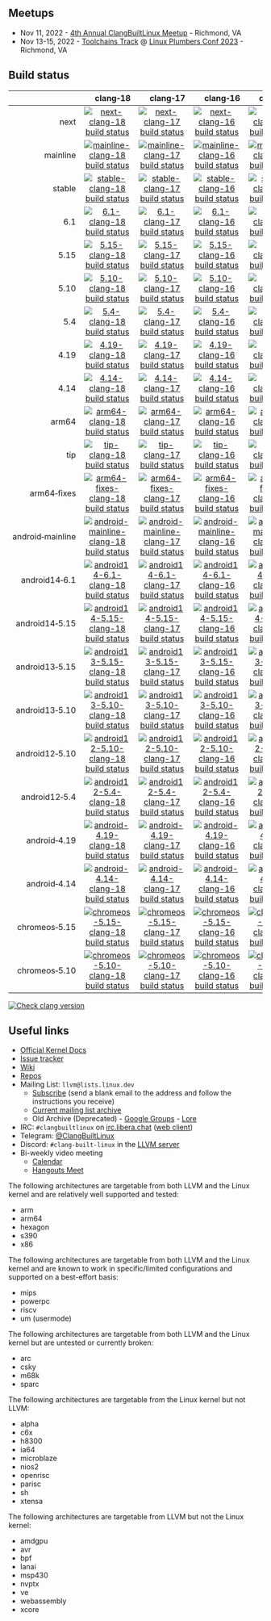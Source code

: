 ## Meetups
- Nov 11, 2022 - [4th Annual ClangBuiltLinux Meetup](/meetup.md) - Richmond, VA
- Nov 13-15, 2022 - [Toolchains Track](https://lpc.events/event/17/sessions/156/) @ [Linux Plumbers Conf 2023](https://lpc.events/event/17/) - Richmond, VA

## Build status

|     | &nbsp;&nbsp;&nbsp;&nbsp;&nbsp;clang&#8209;18 | &nbsp;&nbsp;&nbsp;&nbsp;&nbsp;clang&#8209;17 | &nbsp;&nbsp;&nbsp;&nbsp;&nbsp;clang&#8209;16 | &nbsp;&nbsp;&nbsp;&nbsp;&nbsp;clang&#8209;15 | &nbsp;&nbsp;&nbsp;&nbsp;&nbsp;clang&#8209;14 | &nbsp;&nbsp;&nbsp;&nbsp;&nbsp;clang&#8209;13 | &nbsp;&nbsp;&nbsp;&nbsp;&nbsp;clang&#8209;12 | &nbsp;&nbsp;&nbsp;&nbsp;&nbsp;clang&#8209;11 | clang&#8209;android |
| ---: | :---: | :---: | :---: | :---: | :---: | :---: | :---: | :---: | :---: |
| next | [![next-clang-18 build status](https://github.com/clangbuiltlinux/continuous-integration2/actions/workflows/next-clang-18.yml/badge.svg)](https://github.com/clangbuiltlinux/continuous-integration2/actions/workflows/next-clang-18.yml) | [![next-clang-17 build status](https://github.com/clangbuiltlinux/continuous-integration2/actions/workflows/next-clang-17.yml/badge.svg)](https://github.com/clangbuiltlinux/continuous-integration2/actions/workflows/next-clang-17.yml) | [![next-clang-16 build status](https://github.com/clangbuiltlinux/continuous-integration2/actions/workflows/next-clang-16.yml/badge.svg)](https://github.com/clangbuiltlinux/continuous-integration2/actions/workflows/next-clang-16.yml) | [![next-clang-15 build status](https://github.com/clangbuiltlinux/continuous-integration2/actions/workflows/next-clang-15.yml/badge.svg)](https://github.com/clangbuiltlinux/continuous-integration2/actions/workflows/next-clang-15.yml) | [![next-clang-14 build status](https://github.com/clangbuiltlinux/continuous-integration2/actions/workflows/next-clang-14.yml/badge.svg)](https://github.com/clangbuiltlinux/continuous-integration2/actions/workflows/next-clang-14.yml) | [![next-clang-13 build status](https://github.com/clangbuiltlinux/continuous-integration2/actions/workflows/next-clang-13.yml/badge.svg)](https://github.com/clangbuiltlinux/continuous-integration2/actions/workflows/next-clang-13.yml) | [![next-clang-12 build status](https://github.com/clangbuiltlinux/continuous-integration2/actions/workflows/next-clang-12.yml/badge.svg)](https://github.com/clangbuiltlinux/continuous-integration2/actions/workflows/next-clang-12.yml) | [![next-clang-11 build status](https://github.com/clangbuiltlinux/continuous-integration2/actions/workflows/next-clang-11.yml/badge.svg)](https://github.com/clangbuiltlinux/continuous-integration2/actions/workflows/next-clang-11.yml) | [![next-clang-android build status](https://github.com/clangbuiltlinux/continuous-integration2/actions/workflows/next-clang-android.yml/badge.svg)](https://github.com/clangbuiltlinux/continuous-integration2/actions/workflows/next-clang-android.yml) |
| mainline | [![mainline-clang-18 build status](https://github.com/clangbuiltlinux/continuous-integration2/actions/workflows/mainline-clang-18.yml/badge.svg)](https://github.com/clangbuiltlinux/continuous-integration2/actions/workflows/mainline-clang-18.yml) | [![mainline-clang-17 build status](https://github.com/clangbuiltlinux/continuous-integration2/actions/workflows/mainline-clang-17.yml/badge.svg)](https://github.com/clangbuiltlinux/continuous-integration2/actions/workflows/mainline-clang-17.yml) | [![mainline-clang-16 build status](https://github.com/clangbuiltlinux/continuous-integration2/actions/workflows/mainline-clang-16.yml/badge.svg)](https://github.com/clangbuiltlinux/continuous-integration2/actions/workflows/mainline-clang-16.yml) | [![mainline-clang-15 build status](https://github.com/clangbuiltlinux/continuous-integration2/actions/workflows/mainline-clang-15.yml/badge.svg)](https://github.com/clangbuiltlinux/continuous-integration2/actions/workflows/mainline-clang-15.yml) | [![mainline-clang-14 build status](https://github.com/clangbuiltlinux/continuous-integration2/actions/workflows/mainline-clang-14.yml/badge.svg)](https://github.com/clangbuiltlinux/continuous-integration2/actions/workflows/mainline-clang-14.yml) | [![mainline-clang-13 build status](https://github.com/clangbuiltlinux/continuous-integration2/actions/workflows/mainline-clang-13.yml/badge.svg)](https://github.com/clangbuiltlinux/continuous-integration2/actions/workflows/mainline-clang-13.yml) | [![mainline-clang-12 build status](https://github.com/clangbuiltlinux/continuous-integration2/actions/workflows/mainline-clang-12.yml/badge.svg)](https://github.com/clangbuiltlinux/continuous-integration2/actions/workflows/mainline-clang-12.yml) | [![mainline-clang-11 build status](https://github.com/clangbuiltlinux/continuous-integration2/actions/workflows/mainline-clang-11.yml/badge.svg)](https://github.com/clangbuiltlinux/continuous-integration2/actions/workflows/mainline-clang-11.yml) |     |
| stable | [![stable-clang-18 build status](https://github.com/clangbuiltlinux/continuous-integration2/actions/workflows/stable-clang-18.yml/badge.svg)](https://github.com/clangbuiltlinux/continuous-integration2/actions/workflows/stable-clang-18.yml) | [![stable-clang-17 build status](https://github.com/clangbuiltlinux/continuous-integration2/actions/workflows/stable-clang-17.yml/badge.svg)](https://github.com/clangbuiltlinux/continuous-integration2/actions/workflows/stable-clang-17.yml) | [![stable-clang-16 build status](https://github.com/clangbuiltlinux/continuous-integration2/actions/workflows/stable-clang-16.yml/badge.svg)](https://github.com/clangbuiltlinux/continuous-integration2/actions/workflows/stable-clang-16.yml) | [![stable-clang-15 build status](https://github.com/clangbuiltlinux/continuous-integration2/actions/workflows/stable-clang-15.yml/badge.svg)](https://github.com/clangbuiltlinux/continuous-integration2/actions/workflows/stable-clang-15.yml) | [![stable-clang-14 build status](https://github.com/clangbuiltlinux/continuous-integration2/actions/workflows/stable-clang-14.yml/badge.svg)](https://github.com/clangbuiltlinux/continuous-integration2/actions/workflows/stable-clang-14.yml) | [![stable-clang-13 build status](https://github.com/clangbuiltlinux/continuous-integration2/actions/workflows/stable-clang-13.yml/badge.svg)](https://github.com/clangbuiltlinux/continuous-integration2/actions/workflows/stable-clang-13.yml) | [![stable-clang-12 build status](https://github.com/clangbuiltlinux/continuous-integration2/actions/workflows/stable-clang-12.yml/badge.svg)](https://github.com/clangbuiltlinux/continuous-integration2/actions/workflows/stable-clang-12.yml) | [![stable-clang-11 build status](https://github.com/clangbuiltlinux/continuous-integration2/actions/workflows/stable-clang-11.yml/badge.svg)](https://github.com/clangbuiltlinux/continuous-integration2/actions/workflows/stable-clang-11.yml) |     |
| 6.1 | [![6.1-clang-18 build status](https://github.com/clangbuiltlinux/continuous-integration2/actions/workflows/6.1-clang-18.yml/badge.svg)](https://github.com/clangbuiltlinux/continuous-integration2/actions/workflows/6.1-clang-18.yml) | [![6.1-clang-17 build status](https://github.com/clangbuiltlinux/continuous-integration2/actions/workflows/6.1-clang-17.yml/badge.svg)](https://github.com/clangbuiltlinux/continuous-integration2/actions/workflows/6.1-clang-17.yml) | [![6.1-clang-16 build status](https://github.com/clangbuiltlinux/continuous-integration2/actions/workflows/6.1-clang-16.yml/badge.svg)](https://github.com/clangbuiltlinux/continuous-integration2/actions/workflows/6.1-clang-16.yml) | [![6.1-clang-15 build status](https://github.com/clangbuiltlinux/continuous-integration2/actions/workflows/6.1-clang-15.yml/badge.svg)](https://github.com/clangbuiltlinux/continuous-integration2/actions/workflows/6.1-clang-15.yml) | [![6.1-clang-14 build status](https://github.com/clangbuiltlinux/continuous-integration2/actions/workflows/6.1-clang-14.yml/badge.svg)](https://github.com/clangbuiltlinux/continuous-integration2/actions/workflows/6.1-clang-14.yml) | [![6.1-clang-13 build status](https://github.com/clangbuiltlinux/continuous-integration2/actions/workflows/6.1-clang-13.yml/badge.svg)](https://github.com/clangbuiltlinux/continuous-integration2/actions/workflows/6.1-clang-13.yml) | [![6.1-clang-12 build status](https://github.com/clangbuiltlinux/continuous-integration2/actions/workflows/6.1-clang-12.yml/badge.svg)](https://github.com/clangbuiltlinux/continuous-integration2/actions/workflows/6.1-clang-12.yml) | [![6.1-clang-11 build status](https://github.com/clangbuiltlinux/continuous-integration2/actions/workflows/6.1-clang-11.yml/badge.svg)](https://github.com/clangbuiltlinux/continuous-integration2/actions/workflows/6.1-clang-11.yml) |     |
| 5.15 | [![5.15-clang-18 build status](https://github.com/clangbuiltlinux/continuous-integration2/actions/workflows/5.15-clang-18.yml/badge.svg)](https://github.com/clangbuiltlinux/continuous-integration2/actions/workflows/5.15-clang-18.yml) | [![5.15-clang-17 build status](https://github.com/clangbuiltlinux/continuous-integration2/actions/workflows/5.15-clang-17.yml/badge.svg)](https://github.com/clangbuiltlinux/continuous-integration2/actions/workflows/5.15-clang-17.yml) | [![5.15-clang-16 build status](https://github.com/clangbuiltlinux/continuous-integration2/actions/workflows/5.15-clang-16.yml/badge.svg)](https://github.com/clangbuiltlinux/continuous-integration2/actions/workflows/5.15-clang-16.yml) | [![5.15-clang-15 build status](https://github.com/clangbuiltlinux/continuous-integration2/actions/workflows/5.15-clang-15.yml/badge.svg)](https://github.com/clangbuiltlinux/continuous-integration2/actions/workflows/5.15-clang-15.yml) | [![5.15-clang-14 build status](https://github.com/clangbuiltlinux/continuous-integration2/actions/workflows/5.15-clang-14.yml/badge.svg)](https://github.com/clangbuiltlinux/continuous-integration2/actions/workflows/5.15-clang-14.yml) | [![5.15-clang-13 build status](https://github.com/clangbuiltlinux/continuous-integration2/actions/workflows/5.15-clang-13.yml/badge.svg)](https://github.com/clangbuiltlinux/continuous-integration2/actions/workflows/5.15-clang-13.yml) | [![5.15-clang-12 build status](https://github.com/clangbuiltlinux/continuous-integration2/actions/workflows/5.15-clang-12.yml/badge.svg)](https://github.com/clangbuiltlinux/continuous-integration2/actions/workflows/5.15-clang-12.yml) | [![5.15-clang-11 build status](https://github.com/clangbuiltlinux/continuous-integration2/actions/workflows/5.15-clang-11.yml/badge.svg)](https://github.com/clangbuiltlinux/continuous-integration2/actions/workflows/5.15-clang-11.yml) |     |
| 5.10 | [![5.10-clang-18 build status](https://github.com/clangbuiltlinux/continuous-integration2/actions/workflows/5.10-clang-18.yml/badge.svg)](https://github.com/clangbuiltlinux/continuous-integration2/actions/workflows/5.10-clang-18.yml) | [![5.10-clang-17 build status](https://github.com/clangbuiltlinux/continuous-integration2/actions/workflows/5.10-clang-17.yml/badge.svg)](https://github.com/clangbuiltlinux/continuous-integration2/actions/workflows/5.10-clang-17.yml) | [![5.10-clang-16 build status](https://github.com/clangbuiltlinux/continuous-integration2/actions/workflows/5.10-clang-16.yml/badge.svg)](https://github.com/clangbuiltlinux/continuous-integration2/actions/workflows/5.10-clang-16.yml) | [![5.10-clang-15 build status](https://github.com/clangbuiltlinux/continuous-integration2/actions/workflows/5.10-clang-15.yml/badge.svg)](https://github.com/clangbuiltlinux/continuous-integration2/actions/workflows/5.10-clang-15.yml) | [![5.10-clang-14 build status](https://github.com/clangbuiltlinux/continuous-integration2/actions/workflows/5.10-clang-14.yml/badge.svg)](https://github.com/clangbuiltlinux/continuous-integration2/actions/workflows/5.10-clang-14.yml) | [![5.10-clang-13 build status](https://github.com/clangbuiltlinux/continuous-integration2/actions/workflows/5.10-clang-13.yml/badge.svg)](https://github.com/clangbuiltlinux/continuous-integration2/actions/workflows/5.10-clang-13.yml) | [![5.10-clang-12 build status](https://github.com/clangbuiltlinux/continuous-integration2/actions/workflows/5.10-clang-12.yml/badge.svg)](https://github.com/clangbuiltlinux/continuous-integration2/actions/workflows/5.10-clang-12.yml) | [![5.10-clang-11 build status](https://github.com/clangbuiltlinux/continuous-integration2/actions/workflows/5.10-clang-11.yml/badge.svg)](https://github.com/clangbuiltlinux/continuous-integration2/actions/workflows/5.10-clang-11.yml) |     |
| 5.4 | [![5.4-clang-18 build status](https://github.com/clangbuiltlinux/continuous-integration2/actions/workflows/5.4-clang-18.yml/badge.svg)](https://github.com/clangbuiltlinux/continuous-integration2/actions/workflows/5.4-clang-18.yml) | [![5.4-clang-17 build status](https://github.com/clangbuiltlinux/continuous-integration2/actions/workflows/5.4-clang-17.yml/badge.svg)](https://github.com/clangbuiltlinux/continuous-integration2/actions/workflows/5.4-clang-17.yml) | [![5.4-clang-16 build status](https://github.com/clangbuiltlinux/continuous-integration2/actions/workflows/5.4-clang-16.yml/badge.svg)](https://github.com/clangbuiltlinux/continuous-integration2/actions/workflows/5.4-clang-16.yml) | [![5.4-clang-15 build status](https://github.com/clangbuiltlinux/continuous-integration2/actions/workflows/5.4-clang-15.yml/badge.svg)](https://github.com/clangbuiltlinux/continuous-integration2/actions/workflows/5.4-clang-15.yml) | [![5.4-clang-14 build status](https://github.com/clangbuiltlinux/continuous-integration2/actions/workflows/5.4-clang-14.yml/badge.svg)](https://github.com/clangbuiltlinux/continuous-integration2/actions/workflows/5.4-clang-14.yml) | [![5.4-clang-13 build status](https://github.com/clangbuiltlinux/continuous-integration2/actions/workflows/5.4-clang-13.yml/badge.svg)](https://github.com/clangbuiltlinux/continuous-integration2/actions/workflows/5.4-clang-13.yml) |     |     |     |
| 4.19 | [![4.19-clang-18 build status](https://github.com/clangbuiltlinux/continuous-integration2/actions/workflows/4.19-clang-18.yml/badge.svg)](https://github.com/clangbuiltlinux/continuous-integration2/actions/workflows/4.19-clang-18.yml) | [![4.19-clang-17 build status](https://github.com/clangbuiltlinux/continuous-integration2/actions/workflows/4.19-clang-17.yml/badge.svg)](https://github.com/clangbuiltlinux/continuous-integration2/actions/workflows/4.19-clang-17.yml) | [![4.19-clang-16 build status](https://github.com/clangbuiltlinux/continuous-integration2/actions/workflows/4.19-clang-16.yml/badge.svg)](https://github.com/clangbuiltlinux/continuous-integration2/actions/workflows/4.19-clang-16.yml) | [![4.19-clang-15 build status](https://github.com/clangbuiltlinux/continuous-integration2/actions/workflows/4.19-clang-15.yml/badge.svg)](https://github.com/clangbuiltlinux/continuous-integration2/actions/workflows/4.19-clang-15.yml) | [![4.19-clang-14 build status](https://github.com/clangbuiltlinux/continuous-integration2/actions/workflows/4.19-clang-14.yml/badge.svg)](https://github.com/clangbuiltlinux/continuous-integration2/actions/workflows/4.19-clang-14.yml) | [![4.19-clang-13 build status](https://github.com/clangbuiltlinux/continuous-integration2/actions/workflows/4.19-clang-13.yml/badge.svg)](https://github.com/clangbuiltlinux/continuous-integration2/actions/workflows/4.19-clang-13.yml) |     |     |     |
| 4.14 | [![4.14-clang-18 build status](https://github.com/clangbuiltlinux/continuous-integration2/actions/workflows/4.14-clang-18.yml/badge.svg)](https://github.com/clangbuiltlinux/continuous-integration2/actions/workflows/4.14-clang-18.yml) | [![4.14-clang-17 build status](https://github.com/clangbuiltlinux/continuous-integration2/actions/workflows/4.14-clang-17.yml/badge.svg)](https://github.com/clangbuiltlinux/continuous-integration2/actions/workflows/4.14-clang-17.yml) | [![4.14-clang-16 build status](https://github.com/clangbuiltlinux/continuous-integration2/actions/workflows/4.14-clang-16.yml/badge.svg)](https://github.com/clangbuiltlinux/continuous-integration2/actions/workflows/4.14-clang-16.yml) | [![4.14-clang-15 build status](https://github.com/clangbuiltlinux/continuous-integration2/actions/workflows/4.14-clang-15.yml/badge.svg)](https://github.com/clangbuiltlinux/continuous-integration2/actions/workflows/4.14-clang-15.yml) | [![4.14-clang-14 build status](https://github.com/clangbuiltlinux/continuous-integration2/actions/workflows/4.14-clang-14.yml/badge.svg)](https://github.com/clangbuiltlinux/continuous-integration2/actions/workflows/4.14-clang-14.yml) | [![4.14-clang-13 build status](https://github.com/clangbuiltlinux/continuous-integration2/actions/workflows/4.14-clang-13.yml/badge.svg)](https://github.com/clangbuiltlinux/continuous-integration2/actions/workflows/4.14-clang-13.yml) |     |     |     |
| arm64 | [![arm64-clang-18 build status](https://github.com/clangbuiltlinux/continuous-integration2/actions/workflows/arm64-clang-18.yml/badge.svg)](https://github.com/clangbuiltlinux/continuous-integration2/actions/workflows/arm64-clang-18.yml) | [![arm64-clang-17 build status](https://github.com/clangbuiltlinux/continuous-integration2/actions/workflows/arm64-clang-17.yml/badge.svg)](https://github.com/clangbuiltlinux/continuous-integration2/actions/workflows/arm64-clang-17.yml) | [![arm64-clang-16 build status](https://github.com/clangbuiltlinux/continuous-integration2/actions/workflows/arm64-clang-16.yml/badge.svg)](https://github.com/clangbuiltlinux/continuous-integration2/actions/workflows/arm64-clang-16.yml) | [![arm64-clang-15 build status](https://github.com/clangbuiltlinux/continuous-integration2/actions/workflows/arm64-clang-15.yml/badge.svg)](https://github.com/clangbuiltlinux/continuous-integration2/actions/workflows/arm64-clang-15.yml) | [![arm64-clang-14 build status](https://github.com/clangbuiltlinux/continuous-integration2/actions/workflows/arm64-clang-14.yml/badge.svg)](https://github.com/clangbuiltlinux/continuous-integration2/actions/workflows/arm64-clang-14.yml) | [![arm64-clang-13 build status](https://github.com/clangbuiltlinux/continuous-integration2/actions/workflows/arm64-clang-13.yml/badge.svg)](https://github.com/clangbuiltlinux/continuous-integration2/actions/workflows/arm64-clang-13.yml) | [![arm64-clang-12 build status](https://github.com/clangbuiltlinux/continuous-integration2/actions/workflows/arm64-clang-12.yml/badge.svg)](https://github.com/clangbuiltlinux/continuous-integration2/actions/workflows/arm64-clang-12.yml) | [![arm64-clang-11 build status](https://github.com/clangbuiltlinux/continuous-integration2/actions/workflows/arm64-clang-11.yml/badge.svg)](https://github.com/clangbuiltlinux/continuous-integration2/actions/workflows/arm64-clang-11.yml) |     |
| tip | [![tip-clang-18 build status](https://github.com/clangbuiltlinux/continuous-integration2/actions/workflows/tip-clang-18.yml/badge.svg)](https://github.com/clangbuiltlinux/continuous-integration2/actions/workflows/tip-clang-18.yml) | [![tip-clang-17 build status](https://github.com/clangbuiltlinux/continuous-integration2/actions/workflows/tip-clang-17.yml/badge.svg)](https://github.com/clangbuiltlinux/continuous-integration2/actions/workflows/tip-clang-17.yml) | [![tip-clang-16 build status](https://github.com/clangbuiltlinux/continuous-integration2/actions/workflows/tip-clang-16.yml/badge.svg)](https://github.com/clangbuiltlinux/continuous-integration2/actions/workflows/tip-clang-16.yml) | [![tip-clang-15 build status](https://github.com/clangbuiltlinux/continuous-integration2/actions/workflows/tip-clang-15.yml/badge.svg)](https://github.com/clangbuiltlinux/continuous-integration2/actions/workflows/tip-clang-15.yml) | [![tip-clang-14 build status](https://github.com/clangbuiltlinux/continuous-integration2/actions/workflows/tip-clang-14.yml/badge.svg)](https://github.com/clangbuiltlinux/continuous-integration2/actions/workflows/tip-clang-14.yml) | [![tip-clang-13 build status](https://github.com/clangbuiltlinux/continuous-integration2/actions/workflows/tip-clang-13.yml/badge.svg)](https://github.com/clangbuiltlinux/continuous-integration2/actions/workflows/tip-clang-13.yml) | [![tip-clang-12 build status](https://github.com/clangbuiltlinux/continuous-integration2/actions/workflows/tip-clang-12.yml/badge.svg)](https://github.com/clangbuiltlinux/continuous-integration2/actions/workflows/tip-clang-12.yml) | [![tip-clang-11 build status](https://github.com/clangbuiltlinux/continuous-integration2/actions/workflows/tip-clang-11.yml/badge.svg)](https://github.com/clangbuiltlinux/continuous-integration2/actions/workflows/tip-clang-11.yml) |     |
| arm64&#8209;fixes | [![arm64-fixes-clang-18 build status](https://github.com/clangbuiltlinux/continuous-integration2/actions/workflows/arm64-fixes-clang-18.yml/badge.svg)](https://github.com/clangbuiltlinux/continuous-integration2/actions/workflows/arm64-fixes-clang-18.yml) | [![arm64-fixes-clang-17 build status](https://github.com/clangbuiltlinux/continuous-integration2/actions/workflows/arm64-fixes-clang-17.yml/badge.svg)](https://github.com/clangbuiltlinux/continuous-integration2/actions/workflows/arm64-fixes-clang-17.yml) | [![arm64-fixes-clang-16 build status](https://github.com/clangbuiltlinux/continuous-integration2/actions/workflows/arm64-fixes-clang-16.yml/badge.svg)](https://github.com/clangbuiltlinux/continuous-integration2/actions/workflows/arm64-fixes-clang-16.yml) | [![arm64-fixes-clang-15 build status](https://github.com/clangbuiltlinux/continuous-integration2/actions/workflows/arm64-fixes-clang-15.yml/badge.svg)](https://github.com/clangbuiltlinux/continuous-integration2/actions/workflows/arm64-fixes-clang-15.yml) | [![arm64-fixes-clang-14 build status](https://github.com/clangbuiltlinux/continuous-integration2/actions/workflows/arm64-fixes-clang-14.yml/badge.svg)](https://github.com/clangbuiltlinux/continuous-integration2/actions/workflows/arm64-fixes-clang-14.yml) | [![arm64-fixes-clang-13 build status](https://github.com/clangbuiltlinux/continuous-integration2/actions/workflows/arm64-fixes-clang-13.yml/badge.svg)](https://github.com/clangbuiltlinux/continuous-integration2/actions/workflows/arm64-fixes-clang-13.yml) | [![arm64-fixes-clang-12 build status](https://github.com/clangbuiltlinux/continuous-integration2/actions/workflows/arm64-fixes-clang-12.yml/badge.svg)](https://github.com/clangbuiltlinux/continuous-integration2/actions/workflows/arm64-fixes-clang-12.yml) | [![arm64-fixes-clang-11 build status](https://github.com/clangbuiltlinux/continuous-integration2/actions/workflows/arm64-fixes-clang-11.yml/badge.svg)](https://github.com/clangbuiltlinux/continuous-integration2/actions/workflows/arm64-fixes-clang-11.yml) |     |
| android&#8209;mainline | [![android-mainline-clang-18 build status](https://github.com/clangbuiltlinux/continuous-integration2/actions/workflows/android-mainline-clang-18.yml/badge.svg)](https://github.com/clangbuiltlinux/continuous-integration2/actions/workflows/android-mainline-clang-18.yml) | [![android-mainline-clang-17 build status](https://github.com/clangbuiltlinux/continuous-integration2/actions/workflows/android-mainline-clang-17.yml/badge.svg)](https://github.com/clangbuiltlinux/continuous-integration2/actions/workflows/android-mainline-clang-17.yml) | [![android-mainline-clang-16 build status](https://github.com/clangbuiltlinux/continuous-integration2/actions/workflows/android-mainline-clang-16.yml/badge.svg)](https://github.com/clangbuiltlinux/continuous-integration2/actions/workflows/android-mainline-clang-16.yml) | [![android-mainline-clang-15 build status](https://github.com/clangbuiltlinux/continuous-integration2/actions/workflows/android-mainline-clang-15.yml/badge.svg)](https://github.com/clangbuiltlinux/continuous-integration2/actions/workflows/android-mainline-clang-15.yml) | [![android-mainline-clang-14 build status](https://github.com/clangbuiltlinux/continuous-integration2/actions/workflows/android-mainline-clang-14.yml/badge.svg)](https://github.com/clangbuiltlinux/continuous-integration2/actions/workflows/android-mainline-clang-14.yml) | [![android-mainline-clang-13 build status](https://github.com/clangbuiltlinux/continuous-integration2/actions/workflows/android-mainline-clang-13.yml/badge.svg)](https://github.com/clangbuiltlinux/continuous-integration2/actions/workflows/android-mainline-clang-13.yml) | [![android-mainline-clang-12 build status](https://github.com/clangbuiltlinux/continuous-integration2/actions/workflows/android-mainline-clang-12.yml/badge.svg)](https://github.com/clangbuiltlinux/continuous-integration2/actions/workflows/android-mainline-clang-12.yml) |     | [![android-mainline-clang-android build status](https://github.com/clangbuiltlinux/continuous-integration2/actions/workflows/android-mainline-clang-android.yml/badge.svg)](https://github.com/clangbuiltlinux/continuous-integration2/actions/workflows/android-mainline-clang-android.yml) |
| android14&#8209;6.1 | [![android14-6.1-clang-18 build status](https://github.com/clangbuiltlinux/continuous-integration2/actions/workflows/android14-6.1-clang-18.yml/badge.svg)](https://github.com/clangbuiltlinux/continuous-integration2/actions/workflows/android14-6.1-clang-18.yml) | [![android14-6.1-clang-17 build status](https://github.com/clangbuiltlinux/continuous-integration2/actions/workflows/android14-6.1-clang-17.yml/badge.svg)](https://github.com/clangbuiltlinux/continuous-integration2/actions/workflows/android14-6.1-clang-17.yml) | [![android14-6.1-clang-16 build status](https://github.com/clangbuiltlinux/continuous-integration2/actions/workflows/android14-6.1-clang-16.yml/badge.svg)](https://github.com/clangbuiltlinux/continuous-integration2/actions/workflows/android14-6.1-clang-16.yml) | [![android14-6.1-clang-15 build status](https://github.com/clangbuiltlinux/continuous-integration2/actions/workflows/android14-6.1-clang-15.yml/badge.svg)](https://github.com/clangbuiltlinux/continuous-integration2/actions/workflows/android14-6.1-clang-15.yml) | [![android14-6.1-clang-14 build status](https://github.com/clangbuiltlinux/continuous-integration2/actions/workflows/android14-6.1-clang-14.yml/badge.svg)](https://github.com/clangbuiltlinux/continuous-integration2/actions/workflows/android14-6.1-clang-14.yml) | [![android14-6.1-clang-13 build status](https://github.com/clangbuiltlinux/continuous-integration2/actions/workflows/android14-6.1-clang-13.yml/badge.svg)](https://github.com/clangbuiltlinux/continuous-integration2/actions/workflows/android14-6.1-clang-13.yml) | [![android14-6.1-clang-12 build status](https://github.com/clangbuiltlinux/continuous-integration2/actions/workflows/android14-6.1-clang-12.yml/badge.svg)](https://github.com/clangbuiltlinux/continuous-integration2/actions/workflows/android14-6.1-clang-12.yml) |     |     |
| android14&#8209;5.15 | [![android14-5.15-clang-18 build status](https://github.com/clangbuiltlinux/continuous-integration2/actions/workflows/android14-5.15-clang-18.yml/badge.svg)](https://github.com/clangbuiltlinux/continuous-integration2/actions/workflows/android14-5.15-clang-18.yml) | [![android14-5.15-clang-17 build status](https://github.com/clangbuiltlinux/continuous-integration2/actions/workflows/android14-5.15-clang-17.yml/badge.svg)](https://github.com/clangbuiltlinux/continuous-integration2/actions/workflows/android14-5.15-clang-17.yml) | [![android14-5.15-clang-16 build status](https://github.com/clangbuiltlinux/continuous-integration2/actions/workflows/android14-5.15-clang-16.yml/badge.svg)](https://github.com/clangbuiltlinux/continuous-integration2/actions/workflows/android14-5.15-clang-16.yml) | [![android14-5.15-clang-15 build status](https://github.com/clangbuiltlinux/continuous-integration2/actions/workflows/android14-5.15-clang-15.yml/badge.svg)](https://github.com/clangbuiltlinux/continuous-integration2/actions/workflows/android14-5.15-clang-15.yml) | [![android14-5.15-clang-14 build status](https://github.com/clangbuiltlinux/continuous-integration2/actions/workflows/android14-5.15-clang-14.yml/badge.svg)](https://github.com/clangbuiltlinux/continuous-integration2/actions/workflows/android14-5.15-clang-14.yml) | [![android14-5.15-clang-13 build status](https://github.com/clangbuiltlinux/continuous-integration2/actions/workflows/android14-5.15-clang-13.yml/badge.svg)](https://github.com/clangbuiltlinux/continuous-integration2/actions/workflows/android14-5.15-clang-13.yml) | [![android14-5.15-clang-12 build status](https://github.com/clangbuiltlinux/continuous-integration2/actions/workflows/android14-5.15-clang-12.yml/badge.svg)](https://github.com/clangbuiltlinux/continuous-integration2/actions/workflows/android14-5.15-clang-12.yml) |     | [![android14-5.15-clang-android build status](https://github.com/clangbuiltlinux/continuous-integration2/actions/workflows/android14-5.15-clang-android.yml/badge.svg)](https://github.com/clangbuiltlinux/continuous-integration2/actions/workflows/android14-5.15-clang-android.yml) |
| android13&#8209;5.15 | [![android13-5.15-clang-18 build status](https://github.com/clangbuiltlinux/continuous-integration2/actions/workflows/android13-5.15-clang-18.yml/badge.svg)](https://github.com/clangbuiltlinux/continuous-integration2/actions/workflows/android13-5.15-clang-18.yml) | [![android13-5.15-clang-17 build status](https://github.com/clangbuiltlinux/continuous-integration2/actions/workflows/android13-5.15-clang-17.yml/badge.svg)](https://github.com/clangbuiltlinux/continuous-integration2/actions/workflows/android13-5.15-clang-17.yml) | [![android13-5.15-clang-16 build status](https://github.com/clangbuiltlinux/continuous-integration2/actions/workflows/android13-5.15-clang-16.yml/badge.svg)](https://github.com/clangbuiltlinux/continuous-integration2/actions/workflows/android13-5.15-clang-16.yml) | [![android13-5.15-clang-15 build status](https://github.com/clangbuiltlinux/continuous-integration2/actions/workflows/android13-5.15-clang-15.yml/badge.svg)](https://github.com/clangbuiltlinux/continuous-integration2/actions/workflows/android13-5.15-clang-15.yml) | [![android13-5.15-clang-14 build status](https://github.com/clangbuiltlinux/continuous-integration2/actions/workflows/android13-5.15-clang-14.yml/badge.svg)](https://github.com/clangbuiltlinux/continuous-integration2/actions/workflows/android13-5.15-clang-14.yml) | [![android13-5.15-clang-13 build status](https://github.com/clangbuiltlinux/continuous-integration2/actions/workflows/android13-5.15-clang-13.yml/badge.svg)](https://github.com/clangbuiltlinux/continuous-integration2/actions/workflows/android13-5.15-clang-13.yml) | [![android13-5.15-clang-12 build status](https://github.com/clangbuiltlinux/continuous-integration2/actions/workflows/android13-5.15-clang-12.yml/badge.svg)](https://github.com/clangbuiltlinux/continuous-integration2/actions/workflows/android13-5.15-clang-12.yml) |     | [![android13-5.15-clang-android build status](https://github.com/clangbuiltlinux/continuous-integration2/actions/workflows/android13-5.15-clang-android.yml/badge.svg)](https://github.com/clangbuiltlinux/continuous-integration2/actions/workflows/android13-5.15-clang-android.yml) |
| android13&#8209;5.10 | [![android13-5.10-clang-18 build status](https://github.com/clangbuiltlinux/continuous-integration2/actions/workflows/android13-5.10-clang-18.yml/badge.svg)](https://github.com/clangbuiltlinux/continuous-integration2/actions/workflows/android13-5.10-clang-18.yml) | [![android13-5.10-clang-17 build status](https://github.com/clangbuiltlinux/continuous-integration2/actions/workflows/android13-5.10-clang-17.yml/badge.svg)](https://github.com/clangbuiltlinux/continuous-integration2/actions/workflows/android13-5.10-clang-17.yml) | [![android13-5.10-clang-16 build status](https://github.com/clangbuiltlinux/continuous-integration2/actions/workflows/android13-5.10-clang-16.yml/badge.svg)](https://github.com/clangbuiltlinux/continuous-integration2/actions/workflows/android13-5.10-clang-16.yml) | [![android13-5.10-clang-15 build status](https://github.com/clangbuiltlinux/continuous-integration2/actions/workflows/android13-5.10-clang-15.yml/badge.svg)](https://github.com/clangbuiltlinux/continuous-integration2/actions/workflows/android13-5.10-clang-15.yml) | [![android13-5.10-clang-14 build status](https://github.com/clangbuiltlinux/continuous-integration2/actions/workflows/android13-5.10-clang-14.yml/badge.svg)](https://github.com/clangbuiltlinux/continuous-integration2/actions/workflows/android13-5.10-clang-14.yml) | [![android13-5.10-clang-13 build status](https://github.com/clangbuiltlinux/continuous-integration2/actions/workflows/android13-5.10-clang-13.yml/badge.svg)](https://github.com/clangbuiltlinux/continuous-integration2/actions/workflows/android13-5.10-clang-13.yml) | [![android13-5.10-clang-12 build status](https://github.com/clangbuiltlinux/continuous-integration2/actions/workflows/android13-5.10-clang-12.yml/badge.svg)](https://github.com/clangbuiltlinux/continuous-integration2/actions/workflows/android13-5.10-clang-12.yml) |     | [![android13-5.10-clang-android build status](https://github.com/clangbuiltlinux/continuous-integration2/actions/workflows/android13-5.10-clang-android.yml/badge.svg)](https://github.com/clangbuiltlinux/continuous-integration2/actions/workflows/android13-5.10-clang-android.yml) |
| android12&#8209;5.10 | [![android12-5.10-clang-18 build status](https://github.com/clangbuiltlinux/continuous-integration2/actions/workflows/android12-5.10-clang-18.yml/badge.svg)](https://github.com/clangbuiltlinux/continuous-integration2/actions/workflows/android12-5.10-clang-18.yml) | [![android12-5.10-clang-17 build status](https://github.com/clangbuiltlinux/continuous-integration2/actions/workflows/android12-5.10-clang-17.yml/badge.svg)](https://github.com/clangbuiltlinux/continuous-integration2/actions/workflows/android12-5.10-clang-17.yml) | [![android12-5.10-clang-16 build status](https://github.com/clangbuiltlinux/continuous-integration2/actions/workflows/android12-5.10-clang-16.yml/badge.svg)](https://github.com/clangbuiltlinux/continuous-integration2/actions/workflows/android12-5.10-clang-16.yml) | [![android12-5.10-clang-15 build status](https://github.com/clangbuiltlinux/continuous-integration2/actions/workflows/android12-5.10-clang-15.yml/badge.svg)](https://github.com/clangbuiltlinux/continuous-integration2/actions/workflows/android12-5.10-clang-15.yml) | [![android12-5.10-clang-14 build status](https://github.com/clangbuiltlinux/continuous-integration2/actions/workflows/android12-5.10-clang-14.yml/badge.svg)](https://github.com/clangbuiltlinux/continuous-integration2/actions/workflows/android12-5.10-clang-14.yml) | [![android12-5.10-clang-13 build status](https://github.com/clangbuiltlinux/continuous-integration2/actions/workflows/android12-5.10-clang-13.yml/badge.svg)](https://github.com/clangbuiltlinux/continuous-integration2/actions/workflows/android12-5.10-clang-13.yml) | [![android12-5.10-clang-12 build status](https://github.com/clangbuiltlinux/continuous-integration2/actions/workflows/android12-5.10-clang-12.yml/badge.svg)](https://github.com/clangbuiltlinux/continuous-integration2/actions/workflows/android12-5.10-clang-12.yml) |     | [![android12-5.10-clang-android build status](https://github.com/clangbuiltlinux/continuous-integration2/actions/workflows/android12-5.10-clang-android.yml/badge.svg)](https://github.com/clangbuiltlinux/continuous-integration2/actions/workflows/android12-5.10-clang-android.yml) |
| android12&#8209;5.4 | [![android12-5.4-clang-18 build status](https://github.com/clangbuiltlinux/continuous-integration2/actions/workflows/android12-5.4-clang-18.yml/badge.svg)](https://github.com/clangbuiltlinux/continuous-integration2/actions/workflows/android12-5.4-clang-18.yml) | [![android12-5.4-clang-17 build status](https://github.com/clangbuiltlinux/continuous-integration2/actions/workflows/android12-5.4-clang-17.yml/badge.svg)](https://github.com/clangbuiltlinux/continuous-integration2/actions/workflows/android12-5.4-clang-17.yml) | [![android12-5.4-clang-16 build status](https://github.com/clangbuiltlinux/continuous-integration2/actions/workflows/android12-5.4-clang-16.yml/badge.svg)](https://github.com/clangbuiltlinux/continuous-integration2/actions/workflows/android12-5.4-clang-16.yml) | [![android12-5.4-clang-15 build status](https://github.com/clangbuiltlinux/continuous-integration2/actions/workflows/android12-5.4-clang-15.yml/badge.svg)](https://github.com/clangbuiltlinux/continuous-integration2/actions/workflows/android12-5.4-clang-15.yml) | [![android12-5.4-clang-14 build status](https://github.com/clangbuiltlinux/continuous-integration2/actions/workflows/android12-5.4-clang-14.yml/badge.svg)](https://github.com/clangbuiltlinux/continuous-integration2/actions/workflows/android12-5.4-clang-14.yml) | [![android12-5.4-clang-13 build status](https://github.com/clangbuiltlinux/continuous-integration2/actions/workflows/android12-5.4-clang-13.yml/badge.svg)](https://github.com/clangbuiltlinux/continuous-integration2/actions/workflows/android12-5.4-clang-13.yml) | [![android12-5.4-clang-12 build status](https://github.com/clangbuiltlinux/continuous-integration2/actions/workflows/android12-5.4-clang-12.yml/badge.svg)](https://github.com/clangbuiltlinux/continuous-integration2/actions/workflows/android12-5.4-clang-12.yml) |     | [![android12-5.4-clang-android build status](https://github.com/clangbuiltlinux/continuous-integration2/actions/workflows/android12-5.4-clang-android.yml/badge.svg)](https://github.com/clangbuiltlinux/continuous-integration2/actions/workflows/android12-5.4-clang-android.yml) |
| android&#8209;4.19 | [![android-4.19-clang-18 build status](https://github.com/clangbuiltlinux/continuous-integration2/actions/workflows/android-4.19-clang-18.yml/badge.svg)](https://github.com/clangbuiltlinux/continuous-integration2/actions/workflows/android-4.19-clang-18.yml) | [![android-4.19-clang-17 build status](https://github.com/clangbuiltlinux/continuous-integration2/actions/workflows/android-4.19-clang-17.yml/badge.svg)](https://github.com/clangbuiltlinux/continuous-integration2/actions/workflows/android-4.19-clang-17.yml) | [![android-4.19-clang-16 build status](https://github.com/clangbuiltlinux/continuous-integration2/actions/workflows/android-4.19-clang-16.yml/badge.svg)](https://github.com/clangbuiltlinux/continuous-integration2/actions/workflows/android-4.19-clang-16.yml) | [![android-4.19-clang-15 build status](https://github.com/clangbuiltlinux/continuous-integration2/actions/workflows/android-4.19-clang-15.yml/badge.svg)](https://github.com/clangbuiltlinux/continuous-integration2/actions/workflows/android-4.19-clang-15.yml) | [![android-4.19-clang-14 build status](https://github.com/clangbuiltlinux/continuous-integration2/actions/workflows/android-4.19-clang-14.yml/badge.svg)](https://github.com/clangbuiltlinux/continuous-integration2/actions/workflows/android-4.19-clang-14.yml) | [![android-4.19-clang-13 build status](https://github.com/clangbuiltlinux/continuous-integration2/actions/workflows/android-4.19-clang-13.yml/badge.svg)](https://github.com/clangbuiltlinux/continuous-integration2/actions/workflows/android-4.19-clang-13.yml) | [![android-4.19-clang-12 build status](https://github.com/clangbuiltlinux/continuous-integration2/actions/workflows/android-4.19-clang-12.yml/badge.svg)](https://github.com/clangbuiltlinux/continuous-integration2/actions/workflows/android-4.19-clang-12.yml) |     | [![android-4.19-clang-android build status](https://github.com/clangbuiltlinux/continuous-integration2/actions/workflows/android-4.19-clang-android.yml/badge.svg)](https://github.com/clangbuiltlinux/continuous-integration2/actions/workflows/android-4.19-clang-android.yml) |
| android&#8209;4.14 | [![android-4.14-clang-18 build status](https://github.com/clangbuiltlinux/continuous-integration2/actions/workflows/android-4.14-clang-18.yml/badge.svg)](https://github.com/clangbuiltlinux/continuous-integration2/actions/workflows/android-4.14-clang-18.yml) | [![android-4.14-clang-17 build status](https://github.com/clangbuiltlinux/continuous-integration2/actions/workflows/android-4.14-clang-17.yml/badge.svg)](https://github.com/clangbuiltlinux/continuous-integration2/actions/workflows/android-4.14-clang-17.yml) | [![android-4.14-clang-16 build status](https://github.com/clangbuiltlinux/continuous-integration2/actions/workflows/android-4.14-clang-16.yml/badge.svg)](https://github.com/clangbuiltlinux/continuous-integration2/actions/workflows/android-4.14-clang-16.yml) | [![android-4.14-clang-15 build status](https://github.com/clangbuiltlinux/continuous-integration2/actions/workflows/android-4.14-clang-15.yml/badge.svg)](https://github.com/clangbuiltlinux/continuous-integration2/actions/workflows/android-4.14-clang-15.yml) | [![android-4.14-clang-14 build status](https://github.com/clangbuiltlinux/continuous-integration2/actions/workflows/android-4.14-clang-14.yml/badge.svg)](https://github.com/clangbuiltlinux/continuous-integration2/actions/workflows/android-4.14-clang-14.yml) | [![android-4.14-clang-13 build status](https://github.com/clangbuiltlinux/continuous-integration2/actions/workflows/android-4.14-clang-13.yml/badge.svg)](https://github.com/clangbuiltlinux/continuous-integration2/actions/workflows/android-4.14-clang-13.yml) | [![android-4.14-clang-12 build status](https://github.com/clangbuiltlinux/continuous-integration2/actions/workflows/android-4.14-clang-12.yml/badge.svg)](https://github.com/clangbuiltlinux/continuous-integration2/actions/workflows/android-4.14-clang-12.yml) |     | [![android-4.14-clang-android build status](https://github.com/clangbuiltlinux/continuous-integration2/actions/workflows/android-4.14-clang-android.yml/badge.svg)](https://github.com/clangbuiltlinux/continuous-integration2/actions/workflows/android-4.14-clang-android.yml) |
| chromeos&#8209;5.15 | [![chromeos-5.15-clang-18 build status](https://github.com/clangbuiltlinux/continuous-integration2/actions/workflows/chromeos-5.15-clang-18.yml/badge.svg)](https://github.com/clangbuiltlinux/continuous-integration2/actions/workflows/chromeos-5.15-clang-18.yml) | [![chromeos-5.15-clang-17 build status](https://github.com/clangbuiltlinux/continuous-integration2/actions/workflows/chromeos-5.15-clang-17.yml/badge.svg)](https://github.com/clangbuiltlinux/continuous-integration2/actions/workflows/chromeos-5.15-clang-17.yml) | [![chromeos-5.15-clang-16 build status](https://github.com/clangbuiltlinux/continuous-integration2/actions/workflows/chromeos-5.15-clang-16.yml/badge.svg)](https://github.com/clangbuiltlinux/continuous-integration2/actions/workflows/chromeos-5.15-clang-16.yml) | [![chromeos-5.15-clang-15 build status](https://github.com/clangbuiltlinux/continuous-integration2/actions/workflows/chromeos-5.15-clang-15.yml/badge.svg)](https://github.com/clangbuiltlinux/continuous-integration2/actions/workflows/chromeos-5.15-clang-15.yml) | [![chromeos-5.15-clang-14 build status](https://github.com/clangbuiltlinux/continuous-integration2/actions/workflows/chromeos-5.15-clang-14.yml/badge.svg)](https://github.com/clangbuiltlinux/continuous-integration2/actions/workflows/chromeos-5.15-clang-14.yml) | [![chromeos-5.15-clang-13 build status](https://github.com/clangbuiltlinux/continuous-integration2/actions/workflows/chromeos-5.15-clang-13.yml/badge.svg)](https://github.com/clangbuiltlinux/continuous-integration2/actions/workflows/chromeos-5.15-clang-13.yml) | [![chromeos-5.15-clang-12 build status](https://github.com/clangbuiltlinux/continuous-integration2/actions/workflows/chromeos-5.15-clang-12.yml/badge.svg)](https://github.com/clangbuiltlinux/continuous-integration2/actions/workflows/chromeos-5.15-clang-12.yml) |     |     |
| chromeos&#8209;5.10 | [![chromeos-5.10-clang-18 build status](https://github.com/clangbuiltlinux/continuous-integration2/actions/workflows/chromeos-5.10-clang-18.yml/badge.svg)](https://github.com/clangbuiltlinux/continuous-integration2/actions/workflows/chromeos-5.10-clang-18.yml) | [![chromeos-5.10-clang-17 build status](https://github.com/clangbuiltlinux/continuous-integration2/actions/workflows/chromeos-5.10-clang-17.yml/badge.svg)](https://github.com/clangbuiltlinux/continuous-integration2/actions/workflows/chromeos-5.10-clang-17.yml) | [![chromeos-5.10-clang-16 build status](https://github.com/clangbuiltlinux/continuous-integration2/actions/workflows/chromeos-5.10-clang-16.yml/badge.svg)](https://github.com/clangbuiltlinux/continuous-integration2/actions/workflows/chromeos-5.10-clang-16.yml) | [![chromeos-5.10-clang-15 build status](https://github.com/clangbuiltlinux/continuous-integration2/actions/workflows/chromeos-5.10-clang-15.yml/badge.svg)](https://github.com/clangbuiltlinux/continuous-integration2/actions/workflows/chromeos-5.10-clang-15.yml) | [![chromeos-5.10-clang-14 build status](https://github.com/clangbuiltlinux/continuous-integration2/actions/workflows/chromeos-5.10-clang-14.yml/badge.svg)](https://github.com/clangbuiltlinux/continuous-integration2/actions/workflows/chromeos-5.10-clang-14.yml) | [![chromeos-5.10-clang-13 build status](https://github.com/clangbuiltlinux/continuous-integration2/actions/workflows/chromeos-5.10-clang-13.yml/badge.svg)](https://github.com/clangbuiltlinux/continuous-integration2/actions/workflows/chromeos-5.10-clang-13.yml) | [![chromeos-5.10-clang-12 build status](https://github.com/clangbuiltlinux/continuous-integration2/actions/workflows/chromeos-5.10-clang-12.yml/badge.svg)](https://github.com/clangbuiltlinux/continuous-integration2/actions/workflows/chromeos-5.10-clang-12.yml) |     |     |

[![Check clang version](https://github.com/clangbuiltlinux/continuous-integration2/actions/workflows/clang-version.yml/badge.svg)](https://github.com/clangbuiltlinux/continuous-integration2/actions/workflows/clang-version.yml)

## Useful links

- [Official Kernel Docs](https://www.kernel.org/doc/html/latest/kbuild/llvm.html)
- [Issue tracker](https://github.com/ClangBuiltLinux/linux/issues)
- [Wiki](https://github.com/ClangBuiltLinux/linux/wiki)
- [Repos](https://github.com/ClangBuiltLinux)
- Mailing List: `llvm@lists.linux.dev`
  - [Subscribe](mailto:llvm+subscribe@lists.linux.dev) (send a blank email to the address and follow the instructions you receive)
  - [Current mailing list archive](https://lore.kernel.org/llvm/)
  - Old Archive (Deprecated) - [Google Groups](https://groups.google.com/g/clang-built-linux) - [Lore](https://lore.kernel.org/all/?q=c:clang-built-linux@googlegroups.com+OR+t:clang-built-linux@googlegroups.com)
- IRC: `#clangbuiltlinux` on [irc.libera.chat](https://libera.chat/guides/connect) ([web client](https://web.libera.chat/?channel=#clangbuiltlinux))
- Telegram: [@ClangBuiltLinux](https://t.me/ClangBuiltLinux)
- Discord: `#clang-built-linux` in the [LLVM server](https://discord.gg/xS7Z362)
- Bi-weekly video meeting
  - [Calendar](https://calendar.google.com/calendar/embed?src=google.com_bbf8m6m4n8nq5p2bfjpele0n5s%40group.calendar.google.com)
  - [Hangouts Meet](https://meet.google.com/yjf-jyqk-iaz)

The following architectures are targetable from both LLVM and the Linux kernel
and are relatively well supported and tested:
* arm
* arm64
* hexagon
* s390
* x86

The following architectures are targetable from both LLVM and the Linux kernel
and are known to work in specific/limited configurations and supported on a
best-effort basis:
* mips
* powerpc
* riscv
* um (usermode)

The following architectures are targetable from both LLVM and the Linux kernel
but are untested or currently broken:
* arc
* csky
* m68k
* sparc

The following architectures are targetable from the Linux kernel but not LLVM:
* alpha
* c6x
* h8300
* ia64
* microblaze
* nios2
* openrisc
* parisc
* sh
* xtensa

The following architectures are targetable from LLVM but not the Linux kernel:
* amdgpu
* avr
* bpf
* lanai
* msp430
* nvptx
* ve
* webassembly
* xcore
